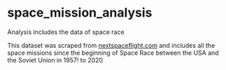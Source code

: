 # space_mission_analysis
Analysis includes the data of space race

This dataset was scraped from [nextspaceflight.com](https://nextspaceflight.com/launches/past/?page=1) and includes all the space missions since the beginning of Space Race between the USA and the Soviet Union in 1957! to 2020

